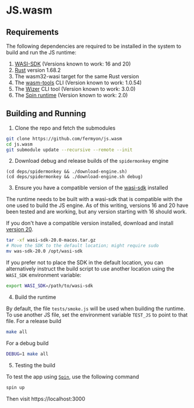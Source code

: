 # JS.wasm

## Requirements

The following dependencies are required to be installed in the system to build and run the JS runtime:
1. [WASI-SDK](https://github.com/WebAssembly/wasi-sdk/) (Versions known to work: 16 and 20)
2. [Rust](https://www.rust-lang.org/) version 1.68.2
3. The wasm32-wasi target for the same Rust version
4. The [wasm-tools](https://github.com/bytecodealliance/wasm-tools/) CLI (Version known to work: 1.0.54)
5. The [Wizer](https://github.com/bytecodealliance/wizer) CLI tool (Version known to work: 3.0.0)
6. The [Spin runtime](https://developer.fermyon.com/spin/index) (Version known to work: 2.0)

## Building and Running

1. Clone the repo and fetch the submodules

```bash
git clone https://github.com/fermyon/js.wasm
cd js.wasm
git submodule update --recursive --remote --init  
```

2. Download debug and release builds of the `spidermonkey` engine

```
(cd deps/spidermonkey && ./download-engine.sh)
(cd deps/spidermonkey && ./download-engine.sh debug)
```

3. Ensure you have a compatible version of the [wasi-sdk](https://github.com/WebAssembly/wasi-sdk/) installed

The runtime needs to be built with a wasi-sdk that is compatible with the one used to build the JS engine. As of this writing, versions 16 and 20 have been tested and are working, but any version starting with 16 should work.

If you don't have a compatible version installed, download and install [version 20](https://github.com/WebAssembly/wasi-sdk/releases/tag/wasi-sdk-20).


```bash
tar -xf wasi-sdk-20.0-macos.tar.gz
# Move the SDK to the default location; might require sudo
mv was-sdk-20.0 /opt/wasi-sdk
```

If you prefer not to place the SDK in the default location, you can alternatively instruct the build script to use another location using the `WASI_SDK` environment variable:

```bash
export WASI_SDK=/path/to/wasi-sdk
```

4. Build the runtime

By default, the file `tests/smoke.js` will be used when building the runtime. To use another JS file, set the environment variable `TEST_JS` to point to that file.
For a release build 

```bash
make all
```

For a debug build

```bash
DEBUG=1 make all
```

5. Testing the build 

To test the app using [`Spin`](https://github.com/fermyon/spin), use the following command

```bash
spin up
```

Then visit https://localhost:3000 
